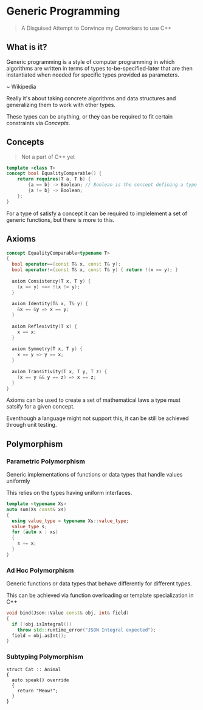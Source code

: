 # Generic Programming
> A Disguised Attempt to Convince my Coworkers to use C++

## What is it?

Generic programming is a style of computer programming in which algorithms
are written in terms of types to-be-specified-later that are then
instantiated when needed for specific types provided as parameters.

~ Wikipedia

Really it's about taking concrete algorithms and data structures and
generalizing them to work with other types.

These types can be anything, or they can be required to fit certain
constraints via *Concepts*.

## Concepts

> Not a part of C++ yet

```cpp
template <class T>
concept bool EqualityComparable() { 
    return requires(T a, T b) {
        {a == b} -> Boolean; // Boolean is the concept defining a type usable in boolean context
        {a != b} -> Boolean;
    };
}
```

For a type of satisfy a concept it can be required to implelement a set of
generic functions, but there is more to this.

## Axioms

```cpp
concept EqualityComparable<typename T> 
{
  bool operator==(const T& x, const T& y);
  bool operator!=(const T& x, const T& y) { return !(x == y); }
 
  axiom Consistency(T x, T y) {
    (x == y) <=> !(x != y);
  }
 
  axiom Identity(T& x, T& y) {
    &x == &y => x == y;
  }
 
  axiom Reflexivity(T x) { 
    x == x; 
  }
 
  axiom Symmetry(T x, T y) {
    x == y => y == x;
  }
 
  axiom Transitivity(T x, T y, T z) {
    (x == y && y == z) => x == z;
  }
}
```

Axioms can be used to create a set of mathematical laws a type
must satsify for a given concept.

Eventhough a language might not support this, it can be still
be achieved through unit testing.

## Polymorphism

### Parametric Polymorphism

Generic implementations of functions or data types that
handle values uniformly

This relies on the types having uniform interfaces.

```cpp
template <typename Xs>
auto sum(Xs const& xs)
{ 
  using value_type = typename Xs::value_type;
  value_type s;
  for (auto x : xs)
  { 
    s += x;
  }
} 
```

### Ad Hoc Polymorphism

Generic functions or data types that behave differently
for different types.

This can be achieved via function overloading or template
specialization in C++

```cpp
void bind(Json::Value const& obj, int& field)
{
  if (!obj.isIntegral())
    throw std::runtime_error("JSON Integral expected");
  field = obj.asInt();
}
```

### Subtyping Polymorphism

```
struct Cat :: Animal
{
  auto speak() override
  { 
    return "Meow!";
  }
} 
```
